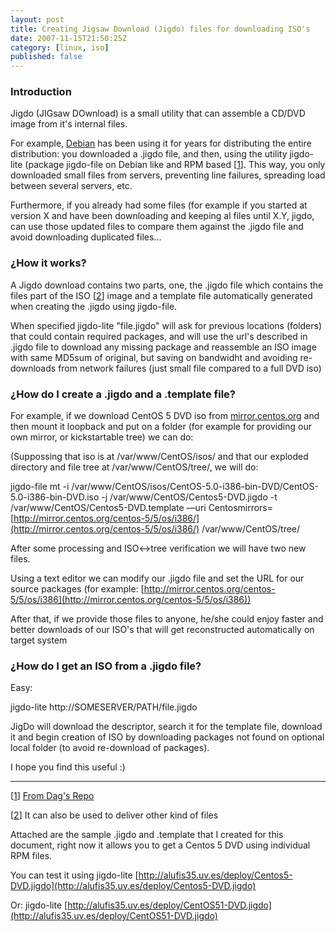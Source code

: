 ```yaml
---
layout: post
title: Creating Jigsaw Download (Jigdo) files for downloading ISO's
date: 2007-11-15T21:50:25Z
category: [linux, iso]
published: false
---
```


### Introduction 

Jigdo (JIGsaw DOwnload) is a small utility that can assemble a CD/DVD
image from it's internal files.

For example, [Debian](http://www.debian.org/) has been using it for
years for distributing the entire distribution: you downloaded a .jigdo
file, and then, using the utility jigdo-lite (package jigdo-file on
Debian like and RPM based [[1](#nb14-1 "From Dag")]. This way, you only
downloaded small files from servers, preventing line failures, spreading
load between several servers, etc.

Furthermore, if you already had some files (for example if you started
at version X and have been downloading and keeping al files until X.Y,
jigdo, can use those updated files to compare them against the .jigdo
file and avoid downloading duplicated files...

### ¿How it works? 

A Jigdo download contains two parts, one, the .jigdo file which contains
the files part of the ISO
[[2](#nb14-2 "It can also be used to deliver other kind of files")]
image and a template file automatically generated when creating the
.jigdo using jigdo-file.

When specified jigdo-lite "file.jigdo" will ask for previous locations
(folders) that could contain required packages, and will use the url's
described in .jigdo file to download any missing package and reassemble
an ISO image with same MD5sum of original, but saving on bandwidht and
avoiding re-downloads from network failures (just small file compared to
a full DVD iso)

### ¿How do I create a .jigdo and a .template file? 

For example, if we download CentOS 5 DVD iso from
[mirror.centos.org](http://alufis35.uv.es/mirror.centos.org) and then
mount it loopback and put on a folder (for example for providing our own
mirror, or kickstartable tree) we can do:

(Suppossing that iso is at /var/www/CentOS/isos/ and that our exploded
directory and file tree at /var/www/CentOS/tree/, we will do:

jigdo-file mt -i
/var/www/CentOS/isos/CentOS-5.0-i386-bin-DVD/CentOS-5.0-i386-bin-DVD.iso
-j /var/www/CentOS/Centos5-DVD.jigdo -t
/var/www/CentOS/Centos5-DVD.template —uri
Centosmirrors=[http://mirror.centos.org/centos-5/5/os/i386/](http://mirror.centos.org/centos-5/5/os/i386/)
/var/www/CentOS/tree/

After some processing and ISO<->tree verification we will have two new
files.

Using a text editor we can modify our .jigdo file and set the URL for
our source packages (for example:
[http://mirror.centos.org/centos-5/5/os/i386](http://mirror.centos.org/centos-5/5/os/i386))

After that, if we provide those files to anyone, he/she could enjoy
faster and better downloads of our ISO's that will get reconstructed
automatically on target system

### ¿How do I get an ISO from a .jigdo file? 

Easy:

jigdo-lite http://SOMESERVER/PATH/file.jigdo

JigDo will download the descriptor, search it for the template file,
download it and begin creation of ISO by downloading packages not found
on optional local folder (to avoid re-download of packages).

I hope you find this useful :)

* * * * *

[[1](#nh14-1 "Footnotes 14-1")] [From Dag's
Repo](http://dag.wieers.com/rpm/packages/jigdo/)

[[2](#nh14-2 "Footnotes 14-2")] It can also be used to deliver other
kind of files

Attached are the sample .jigdo and .template that I created for this
document, right now it allows you to get a Centos 5 DVD using individual
RPM files.

You can test it using jigdo-lite
[http://alufis35.uv.es/deploy/Centos5-DVD.jigdo](http://alufis35.uv.es/deploy/Centos5-DVD.jigdo)

Or: jigdo-lite
[http://alufis35.uv.es/deploy/CentOS51-DVD.jigdo](http://alufis35.uv.es/deploy/CentOS51-DVD.jigdo)

